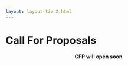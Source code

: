 ```yaml
---
layout: layout-tier2.html
---
```


<div class="container">
	<div class="col-lg-6 col-lg-offset-3">
		<h1 class="text-center">Call For Proposals</h1>
    <p style="text-align: center;"><strong>CFP will open soon</strong></p>
  </div>
</div>